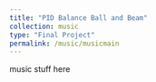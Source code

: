 ```yaml
---
title: "PID Balance Ball and Beam"
collection: music
type: "Final Project"
permalink: /music/musicmain
---
```


music stuff here